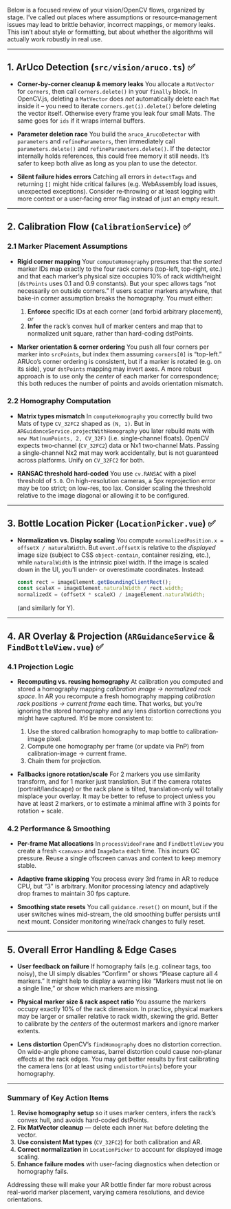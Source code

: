 Below is a focused review of your vision/OpenCV flows, organized by stage. I’ve called out places where assumptions or resource‐management issues may lead to brittle behavior, incorrect mappings, or memory leaks. This isn’t about style or formatting, but about whether the algorithms will actually work robustly in real use.

---

## 1. ArUco Detection (`src/vision/aruco.ts`) ✅

- **Corner‐by‐corner cleanup & memory leaks**
  You allocate a `MatVector` for `corners`, then call `corners.delete()` in your `finally` block. In OpenCV.js, deleting a `MatVector` does _not_ automatically delete each `Mat` inside it – you need to iterate `corners.get(i).delete()` before deleting the vector itself. Otherwise every frame you leak four small Mats. The same goes for `ids` if it wraps internal buffers.&#x20;

- **Parameter deletion race**
  You build the `aruco_ArucoDetector` with `parameters` and `refineParameters`, then immediately call `parameters.delete()` and `refineParameters.delete()`. If the detector internally holds references, this could free memory it still needs. It’s safer to keep both alive as long as you plan to use the detector.&#x20;

- **Silent failure hides errors**
  Catching all errors in `detectTags` and returning `[]` might hide critical failures (e.g. WebAssembly load issues, unexpected exceptions). Consider re‐throwing or at least logging with more context or a user‐facing error flag instead of just an empty result.&#x20;

---

## 2. Calibration Flow (`CalibrationService`) ✅

### 2.1 Marker Placement Assumptions

- **Rigid corner mapping**
  Your `computeHomography` presumes that the _sorted_ marker IDs map exactly to the four rack corners (top-left, top-right, etc.) and that each marker’s physical size occupies 10% of rack width/height (`dstPoints` uses 0.1 and 0.9 constants). But your spec allows tags “not necessarily on outside corners.” If users scatter markers anywhere, that bake-in corner assumption breaks the homography. You must either:

  1. **Enforce** specific IDs at each corner (and forbid arbitrary placement), _or_
  2. **Infer** the rack’s convex hull of marker centers and map that to normalized unit square, rather than hard-coding dstPoints.&#x20;

- **Marker orientation & corner ordering**
  You push all four corners per marker into `srcPoints`, but index them assuming `corners[0]` is “top-left.” ARUco’s corner ordering is consistent, but if a marker is rotated (e.g. on its side), your `dstPoints` mapping may invert axes. A more robust approach is to use only the _center_ of each marker for correspondence; this both reduces the number of points and avoids orientation mismatch.&#x20;

### 2.2 Homography Computation

- **Matrix types mismatch**
  In `computeHomography` you correctly build two Mats of type `CV_32FC2` shaped as `(N, 1)`. But in `ARGuidanceService.projectWithHomography` you later rebuild mats with `new Mat(numPoints, 2, CV_32F)` (i.e. single‐channel floats). OpenCV expects two‐channel (`CV_32FC2`) data or Nx1 two‐channel Mats. Passing a single‐channel Nx2 mat may work accidentally, but is not guaranteed across platforms. Unify on `CV_32FC2` for both.&#x20;

- **RANSAC threshold hard-coded**
  You use `cv.RANSAC` with a pixel threshold of `5.0`. On high-resolution cameras, a 5px reprojection error may be too strict; on low-res, too lax. Consider scaling the threshold relative to the image diagonal or allowing it to be configured.&#x20;

---

## 3. Bottle Location Picker (`LocationPicker.vue`) ✅

- **Normalization vs. Display scaling**
  You compute `normalizedPosition.x = offsetX / naturalWidth`. But `event.offsetX` is relative to the _displayed_ image size (subject to CSS `object-contain`, container resizing, etc.), while `naturalWidth` is the intrinsic pixel width. If the image is scaled down in the UI, you’ll under- or overestimate coordinates. Instead:

  ```ts
  const rect = imageElement.getBoundingClientRect();
  const scaleX = imageElement.naturalWidth / rect.width;
  normalizedX = (offsetX * scaleX) / imageElement.naturalWidth;
  ```

  (and similarly for Y).&#x20;

---

## 4. AR Overlay & Projection (`ARGuidanceService` & `FindBottleView.vue`) ✅

### 4.1 Projection Logic

- **Recomputing vs. reusing homography**
  At calibration you computed and stored a homography mapping _calibration image → normalized rack space_. In AR you recompute a fresh homography mapping _calibration rack positions → current frame_ each time. That works, but you’re ignoring the stored homography and any lens distortion corrections you might have captured. It’d be more consistent to:

  1. Use the stored calibration homography to map bottle to calibration‐image pixel.
  2. Compute one homography per frame (or update via PnP) from calibration‐image → current frame.
  3. Chain them for projection.

- **Fallbacks ignore rotation/scale**
  For 2 markers you use similarity transform, and for 1 marker just translation. But if the camera rotates (portrait/landscape) or the rack plane is tilted, translation‐only will totally misplace your overlay. It may be better to refuse to project unless you have at least 2 markers, or to estimate a minimal affine with 3 points for rotation + scale.

### 4.2 Performance & Smoothing

- **Per-frame Mat allocations**
  In `processVideoFrame` and `FindBottleView` you create a fresh `<canvas>` and `ImageData` each time. This incurs GC pressure. Reuse a single offscreen canvas and context to keep memory stable.

- **Adaptive frame skipping**
  You process every 3rd frame in AR to reduce CPU, but “3” is arbitrary. Monitor processing latency and adaptively drop frames to maintain 30 fps capture.

- **Smoothing state resets**
  You call `guidance.reset()` on mount, but if the user switches wines mid-stream, the old smoothing buffer persists until next mount. Consider monitoring wine/rack changes to fully reset.

---

## 5. Overall Error Handling & Edge Cases

- **User feedback on failure**
  If homography fails (e.g. colinear tags, too noisy), the UI simply disables “Confirm” or shows “Please capture all 4 markers.” It might help to display a warning like “Markers must not lie on a single line,” or show which markers are missing.

- **Physical marker size & rack aspect ratio**
  You assume the markers occupy exactly 10% of the rack dimension. In practice, physical markers may be larger or smaller relative to rack width, skewing the grid. Better to calibrate by the _centers_ of the outermost markers and ignore marker extents.

- **Lens distortion**
  OpenCV’s `findHomography` does no distortion correction. On wide-angle phone cameras, barrel distortion could cause non‐planar effects at the rack edges. You may get better results by first calibrating the camera lens (or at least using `undistortPoints`) before your homography.

---

### Summary of Key Action Items

1. **Revise homography setup** so it uses marker centers, infers the rack’s convex hull, and avoids hard-coded dstPoints.
2. **Fix MatVector cleanup** — delete each inner `Mat` before deleting the vector.
3. **Use consistent Mat types** (`CV_32FC2`) for both calibration and AR.
4. **Correct normalization** in `LocationPicker` to account for displayed image scaling.
5. **Enhance failure modes** with user-facing diagnostics when detection or homography fails.

Addressing these will make your AR bottle finder far more robust across real-world marker placement, varying camera resolutions, and device orientations.
